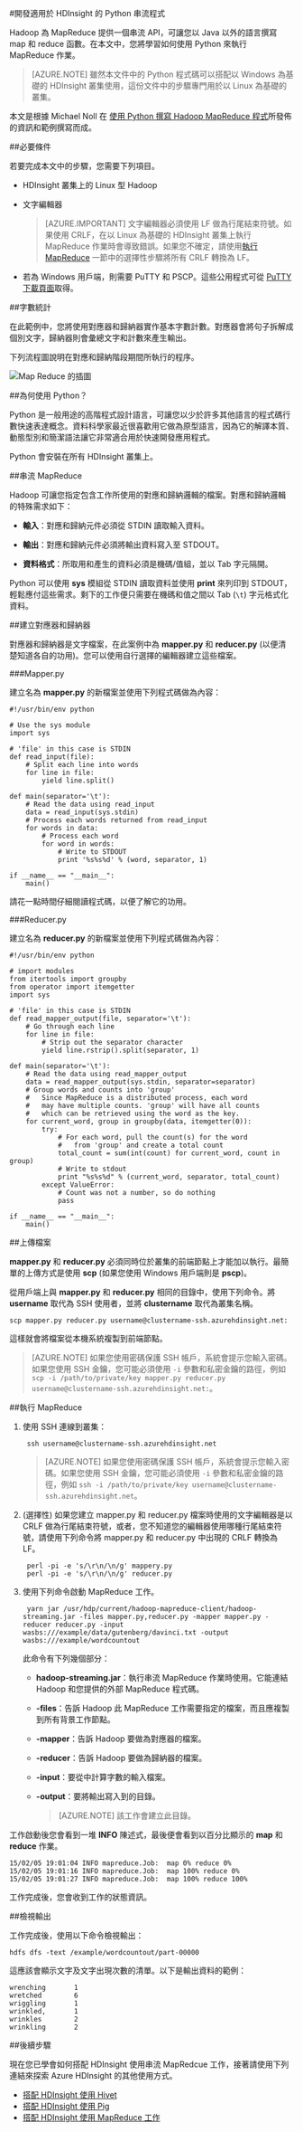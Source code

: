 <properties
   pageTitle="使用 HDInsight 開發 Python MapReduce 工作 | Microsoft Azure"
   description="了解如何在以 Linux 為基礎的 HDInsight 叢集上建立和執行 Python MapReduce 工作。"
   services="hdinsight"
   documentationCenter=""
   authors="Blackmist"
   manager="jhubbard"
   editor="cgronlun"
	tags="azure-portal"/>

<tags
   ms.service="hdinsight"
   ms.devlang="na"
   ms.topic="article"
   ms.tgt_pltfrm="na"
   ms.workload="big-data"
   ms.date="07/27/2016"
   ms.author="larryfr"/>

#開發適用於 HDInsight 的 Python 串流程式

Hadoop 為 MapReduce 提供一個串流 API，可讓您以 Java 以外的語言撰寫 map 和 reduce 函數。在本文中，您將學習如何使用 Python 來執行 MapReduce 作業。

> [AZURE.NOTE] 雖然本文件中的 Python 程式碼可以搭配以 Windows 為基礎的 HDInsight 叢集使用，這份文件中的步驟專門用於以 Linux 為基礎的叢集。

本文是根據 Michael Noll 在 [使用 Python 撰寫 Hadoop MapReduce 程式](http://www.michael-noll.com/tutorials/writing-an-hadoop-mapreduce-program-in-python/)所發佈的資訊和範例撰寫而成。

##必要條件

若要完成本文中的步驟，您需要下列項目。

* HDInsight 叢集上的 Linux 型 Hadoop

* 文字編輯器

    > [AZURE.IMPORTANT] 文字編輯器必須使用 LF 做為行尾結束符號。如果使用 CRLF，在以 Linux 為基礎的 HDInsight 叢集上執行 MapReduce 作業時會導致錯誤。如果您不確定，請使用[執行 MapReduce](#run-mapreduce) 一節中的選擇性步驟將所有 CRLF 轉換為 LF。

* 若為 Windows 用戶端，則需要 PuTTY 和 PSCP。這些公用程式可從 <a href="http://www.chiark.greenend.org.uk/~sgtatham/putty/download.html" target="_blank">PuTTY 下載頁面</a>取得。

##字數統計

在此範例中，您將使用對應器和歸納器實作基本字數計數。對應器會將句子拆解成個別文字，歸納器則會彙總文字和計數來產生輸出。

下列流程圖說明在對應和歸納階段期間所執行的程序。

![Map Reduce 的插圖](./media/hdinsight-hadoop-streaming-python/HDI.WordCountDiagram.png)

##為何使用 Python？

Python 是一般用途的高階程式設計語言，可讓您以少於許多其他語言的程式碼行數快速表達概念。資料科學家最近很喜歡用它做為原型語言，因為它的解譯本質、動態型別和簡潔語法讓它非常適合用於快速開發應用程式。

Python 會安裝在所有 HDInsight 叢集上。

##串流 MapReduce

Hadoop 可讓您指定包含工作所使用的對應和歸納邏輯的檔案。對應和歸納邏輯的特殊需求如下：

* **輸入**：對應和歸納元件必須從 STDIN 讀取輸入資料。

* **輸出**：對應和歸納元件必須將輸出資料寫入至 STDOUT。

* **資料格式**：所取用和產生的資料必須是機碼/值組，並以 Tab 字元隔開。

Python 可以使用 **sys** 模組從 STDIN 讀取資料並使用 **print** 來列印到 STDOUT，輕鬆應付這些需求。剩下的工作便只需要在機碼和值之間以 Tab (`\t`) 字元格式化資料。

##建立對應器和歸納器

對應器和歸納器是文字檔案，在此案例中為 **mapper.py** 和 **reducer.py** (以便清楚知道各自的功用)。您可以使用自行選擇的編輯器建立這些檔案。

###Mapper.py

建立名為 **mapper.py** 的新檔案並使用下列程式碼做為內容：

    #!/usr/bin/env python

    # Use the sys module
    import sys

    # 'file' in this case is STDIN
    def read_input(file):
        # Split each line into words
        for line in file:
            yield line.split()

    def main(separator='\t'):
        # Read the data using read_input
        data = read_input(sys.stdin)
        # Process each words returned from read_input
        for words in data:
            # Process each word
            for word in words:
                # Write to STDOUT
                print '%s%s%d' % (word, separator, 1)

    if __name__ == "__main__":
        main()

請花一點時間仔細閱讀程式碼，以便了解它的功用。

###Reducer.py

建立名為 **reducer.py** 的新檔案並使用下列程式碼做為內容：

    #!/usr/bin/env python

    # import modules
    from itertools import groupby
    from operator import itemgetter
    import sys

    # 'file' in this case is STDIN
    def read_mapper_output(file, separator='\t'):
        # Go through each line
        for line in file:
            # Strip out the separator character
            yield line.rstrip().split(separator, 1)

    def main(separator='\t'):
        # Read the data using read_mapper_output
        data = read_mapper_output(sys.stdin, separator=separator)
        # Group words and counts into 'group'
        #   Since MapReduce is a distributed process, each word
        #   may have multiple counts. 'group' will have all counts
        #   which can be retrieved using the word as the key.
        for current_word, group in groupby(data, itemgetter(0)):
            try:
                # For each word, pull the count(s) for the word
                #   from 'group' and create a total count
                total_count = sum(int(count) for current_word, count in group)
                # Write to stdout
                print "%s%s%d" % (current_word, separator, total_count)
            except ValueError:
                # Count was not a number, so do nothing
                pass

    if __name__ == "__main__":
        main()

##上傳檔案

**mapper.py** 和 **reducer.py** 必須同時位於叢集的前端節點上才能加以執行。最簡單的上傳方式是使用 **scp** (如果您使用 Windows 用戶端則是 **pscp**)。

從用戶端上與 **mapper.py** 和 **reducer.py** 相同的目錄中，使用下列命令。將 **username** 取代為 SSH 使用者，並將 **clustername** 取代為叢集名稱。

	scp mapper.py reducer.py username@clustername-ssh.azurehdinsight.net:

這樣就會將檔案從本機系統複製到前端節點。

> [AZURE.NOTE] 如果您使用密碼保護 SSH 帳戶，系統會提示您輸入密碼。如果您使用 SSH 金鑰，您可能必須使用 `-i` 參數和私密金鑰的路徑，例如 `scp -i /path/to/private/key mapper.py reducer.py username@clustername-ssh.azurehdinsight.net:`。

##執行 MapReduce

1. 使用 SSH 連線到叢集：

		ssh username@clustername-ssh.azurehdinsight.net

	> [AZURE.NOTE] 如果您使用密碼保護 SSH 帳戶，系統會提示您輸入密碼。如果您使用 SSH 金鑰，您可能必須使用 `-i` 參數和私密金鑰的路徑，例如 `ssh -i /path/to/private/key username@clustername-ssh.azurehdinsight.net`。

2. (選擇性) 如果您建立 mapper.py 和 reducer.py 檔案時使用的文字編輯器是以 CRLF 做為行尾結束符號，或者，您不知道您的編輯器使用哪種行尾結束符號，請使用下列命令將 mapper.py 和 reducer.py 中出現的 CRLF 轉換為 LF。

        perl -pi -e 's/\r\n/\n/g' mappery.py
        perl -pi -e 's/\r\n/\n/g' reducer.py

2. 使用下列命令啟動 MapReduce 工作。

		yarn jar /usr/hdp/current/hadoop-mapreduce-client/hadoop-streaming.jar -files mapper.py,reducer.py -mapper mapper.py -reducer reducer.py -input wasbs:///example/data/gutenberg/davinci.txt -output wasbs:///example/wordcountout

	此命令有下列幾個部分：

	* **hadoop-streaming.jar**：執行串流 MapReduce 作業時使用。它能連結 Hadoop 和您提供的外部 MapReduce 程式碼。

	* **-files**：告訴 Hadoop 此 MapReduce 工作需要指定的檔案，而且應複製到所有背景工作節點。

	* **-mapper**：告訴 Hadoop 要做為對應器的檔案。

	* **-reducer**：告訴 Hadoop 要做為歸納器的檔案。

	* **-input**：要從中計算字數的輸入檔案。

	* **-output**：要將輸出寫入到的目錄。

		> [AZURE.NOTE] 該工作會建立此目錄。

工作啟動後您會看到一堆 **INFO** 陳述式，最後便會看到以百分比顯示的 **map** 和 **reduce** 作業。

	15/02/05 19:01:04 INFO mapreduce.Job:  map 0% reduce 0%
	15/02/05 19:01:16 INFO mapreduce.Job:  map 100% reduce 0%
	15/02/05 19:01:27 INFO mapreduce.Job:  map 100% reduce 100%

工作完成後，您會收到工作的狀態資訊。

##檢視輸出

工作完成後，使用以下命令檢視輸出：

	hdfs dfs -text /example/wordcountout/part-00000

這應該會顯示文字及文字出現次數的清單。以下是輸出資料的範例：

	wrenching       1
	wretched        6
	wriggling       1
	wrinkled,       1
	wrinkles        2
	wrinkling       2

##後續步驟

現在您已學會如何搭配 HDInsight 使用串流 MapRedcue 工作，接著請使用下列連結來探索 Azure HDInsight 的其他使用方式。

* [搭配 HDInsight 使用 Hivet](hdinsight-use-hive.md)
* [搭配 HDInsight 使用 Pig](hdinsight-use-pig.md)
* [搭配 HDInsight 使用 MapReduce 工作](hdinsight-use-mapreduce.md)

<!---HONumber=AcomDC_0914_2016-->